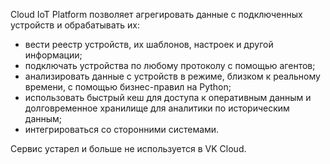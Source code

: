 Cloud IoT Platform позволяет агрегировать данные с подключенных устройств и обрабатывать их:

- вести реестр устройств, их шаблонов, настроек и другой информации;
- подключать устройства по любому протоколу с помощью агентов;
- анализировать данные с устройств в режиме, близком к реальному времени, с помощью бизнес-правил на Python;
- использовать быстрый кеш для доступа к оперативным данным и долговременное хранилище для аналитики по историческим данным;
- интегрироваться со сторонними системами.

<err>

Сервис устарел и больше не используется в VK Cloud.

</err>
